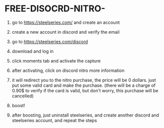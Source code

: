 # FREE-DISOCRD-NITRO-
1) go to https://steelseries.com/ and create an account

2) create a new account in discord and verify the email

3) go to https://steelseries.com/discord

4) download and log in

5) click moments tab and activate the capture

6) after activating, click on discord nitro more information

7) it will redirect you to the nitro purchase, the price will be 0 dollars. just put some valid card and make the purchase. 
(there will be a charge of 0.90$ to verify if the card is valid, but don't worry, this purchase will be cancelled)

8) boost!

9) after boosting, just uninstall steelseries, and create another discord and steelseries account, and repeat the steps
